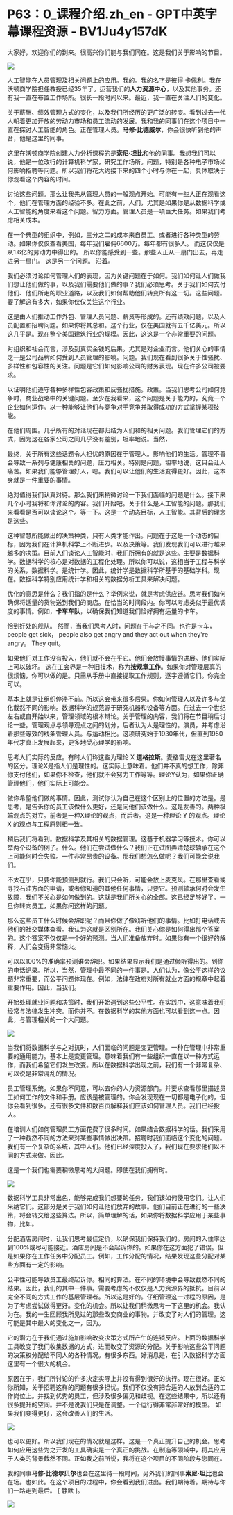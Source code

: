 # P63：0_课程介绍.zh_en - GPT中英字幕课程资源 - BV1Ju4y157dK

大家好，欢迎你们的到来。很高兴你们能与我们同在。这是我们关于影响的节目。

![](img/75d4f837bded482e5bf592c7fcfdf6d2_1.png)

人工智能在人员管理及相关问题上的应用。我的。我的名字是彼得·卡佩利。我在沃顿商学院担任教授已经35年了。运营我们的**人力资源中心**，以及其他事务。还有我一直在布置工作场所。很长一段时间以来。最近，我一直在关注人们的变化。

关于薪酬、绩效管理方式的变化，以及我们所经历的更广泛的转变。看到过去一代人朝着更加开放的劳动力市场和员工流动的发展。我和我的同事们在这个项目中一直在探讨人工智能的角色。正在管理人员。**马修·比德威尔**，你会很快听到他的声音，他是这里的同事。

这里在沃顿商学院创建人力分析课程的是**索尼·坦比**和他的同事。我想我们可以说，他是一位改行的计算机科学家，研究工作场所。问题，特别是各种电子市场如何影响招聘等问题。所以我们将花大约接下来的四个小时与你在一起，具体取决于你观看这个内容的时间。

讨论这些问题。那么让我先从管理人员的一般观点开始。可能有一些人正在观看这个，他们在管理方面的经验不多。在此之前，人们，尤其是如果你是从数据科学或人工智能的角度来看这个问题。智力方面。管理人员是一项巨大任务。如果我们考虑相关成本。

在一个典型的组织中，例如，三分之二的成本来自员工。或者进行各种类型的劳动。如果你仅仅查看美国，每年我们雇佣6600万。每年都有很多人。 而这仅仅是从1.6亿的劳动力中得出的。 所以你能感受到一些。那些人正从一扇门出去，再走进另一扇门。 这是另一个问题。 沿着。

我们必须讨论如何管理人们的表现，因为关键问题在于如何。我们如何让人们做我们想让他们做的事，以及我们需要他们做的事？我们必须思考。关于我们如何支付他们、他们所走的职业道路，以及我们如何帮助他们转变所有这一切。这些问题。要了解这有多大，如果你仅仅关注这个行业。

这是由人们推动工作外包、管理人员问题、薪资等形成的。还有绩效问题，以及人员配置和招聘问题。如果你将其总和。这个行业，仅在美国就有五千亿美元。所以这几乎是。现在整个美国建筑行业的规模。因此，这这是一个非常重要的问题。

对组织和社会而言，涉及到真实金钱的后果。尤其是对企业而言。他们关心的事情之一是公司品牌如何受到人员管理的影响。问题。我们现在看到很多关于性骚扰、多样性和包容性的关注。问题是它们如何影响公司的财务表现。现在许多公司被要求。

以证明他们遵守各种多样性包容政策和反骚扰措施。政策。当我们思考公司如何竞争时，商业战略中的关键问题。至少在我看来，这个问题是关于能力的，究竟一个企业如何运作。以一种能够让他们与竞争对手竞争并取得成功的方式掌握某项技能。

在他们周围。几乎所有的对话现在都归结为人们和的相关问题。我们管理它们的方式，因为这在各家公司之间几乎没有差别，坦率地说。当然，

最终，关于所有这些话题令人担忧的原因在于管理人。影响他们的生活。管理不善会导致一系列与健康相关的问题，压力相关。特别是问题，坦率地说，这只会让人痛苦。如果我们能够管理好人，嗯。我们可以让他们的生活变得更好。因此，这本身就是一件重要的事情。

绝对值得我们认真对待。那么我们来稍微讨论一下我们面临的问题是什么。接下来几个小时我将和你讨论的内容。我们开始吧。关于什么是人工智能的问题。那我们来看看是否可以谈论这个。等一下。这是一个动态目标，人工智能。其背后的理念是这些。

这种智慧所能做出的决策种类，只有人类才能作出。问题在于这是一个动态的目标，因为我们在计算机科学上不断进步。以及决策等。我们发现我们可以进行越来越多的决策。目前人们谈论人工智能时，我们所拥有的就是这些。主要是数据科学。数据科学的核心是对数据的工程化处理。所以你可以说，这相当于工程与科学的关系，数据科学。是统计学。因此，统计学是数据科学所基于的基础学科。现在。数据科学特别应用统计学和相关的数据分析工具来解决问题。

优化的意思是什么？我们指的是什么？举例来说，就是考虑供应链。思考我们如何确保将适量的货物送到我们的商店。在恰当的时间段内。你可以考虑类似于最优调度的事情。例如，**卡车车队**，以确保我们知道我们恰好拥有适量的卡车。

恰到好处的舰队。 然而，当我们思考人时，问题在于与之不同。也许是卡车， people get sick， people also get angry and they act out when they're angry。 They quit。

如果他们对工作没有投入，他们就不会在乎它。他们会放慢事情的进展。他们实际上可以破坏。 这在工会界是一种旧技术，称为**按规章工作**。如果你对管理层真的很烦恼，你可以做的是。只需从手册中直接提取工作规则，逐字遵循它们。你完全可以。

基本上就是让组织停滞不前。所以这会带来很多后果。你如何管理人以及许多与优化截然不同的影响。数据科学的规范源于研究机器和设备等方面。在过去一个世纪左右或自开始以来，管理领域的根本辩论。关于管理的内容，我们将在节目稍后讨论一些。管理观点与领导观点之间的划分，后者认为人是理性的。演员，并考虑沿着那些等效的线条管理人员。与运动相比。这项研究始于1930年代，但直到1950年代才真正发展起来，更多地受心理学的影响。

思考人们实际的反应。有时人们称这些为理论 X **道格拉斯**。麦格雷戈在这里著名的区分。理论X是指人们是理性的。这实际上意味着。他们并不真的想工作，除非你支付他们，如果你不检查，他们就不会努力工作等等。理论Y认为，如果你正确管理他们，他们实际上可能会。

做你希望他们做的事情。因此，测试你认为自己在这个区别上的位置的方法是。是思考，是告诉你的员工该做什么更好，还是问他们该做什么。这是友善的。两种极端观点的对立。前者是一种X理论的观点，而后者。这是一种理论 Y 的观点。理论 X 的观点与工程原则相一致。

稍后我们将看到。数据科学及其相关的数据管理。这基于机器学习等技术。你可以举两个设备的例子。什么。他们在尝试做什么？我们正在试图弄清楚球轴承在这个上可能何时会失败。一件非常昂贵的设备。那我们想怎么做呢？我们可能会说我们。

不太在乎，只要你能预测到就行。我们只会听，可能会放上麦克风。在那里查看或寻找石油方面的申请，或者你知道的其他任何事情，只要它。预测轴承何时会发生故障，我们不关心是如何做到的。这就是我们所关心的全部。这已经足够好了。一旦你转向员工，如果你问这样的问题。

那么这些员工什么时候会辞职呢？而且你做了像窃听他们的事情。比如打电话或去他们的社交媒体查看。我认为这就是区别所在。我们关心你是如何得出那个答案的。这个答案不仅仅是一个好的预测。当人们准备放弃时。如果你有一个很好的解释，人们会变得非常恼火。

可以以100%的准确率预测谁会辞职。如果结果显示我们是通过倾听得出的。到你的电话记录。所以，当然，管理中最不同的一件事是。人们认为，像公平这样的议题非常重要，而公平问题体现在。例如，法律在政府对所有就业方面的规章中起着重要作用。因此，当我们。

开始处理就业问题和决策时，我们开始遇到这些公平性。在实践中，这意味着我们经常与法律发生冲突。而你并不。在数据科学的其他方面也可以看到这一点。因此，与管理相关的一个大问题。

![](img/75d4f837bded482e5bf592c7fcfdf6d2_3.png)

当我们将数据科学与之对抗时，人们面临的问题是变更管理。一种在管理中非常重要的通用能力。基本上是变更管理。意味着我们有一些组织一直在以一种方式运作，而我们希望它们发生改变。所以在数据科学出现之前，我们有一个非常复杂、可以说是非常混乱的情况。

员工管理系统。如果你不同意，可以去你的人力资源部门。并要求查看那里描述员工如何工作的文件和手册。应该是被管理的。你会发现现在一切都是电子化的，但你会看到很多。还有很多文件和数百页解释我们应该如何管理人员。我们已经投入。

在培训人们如何管理员工方面花费了很多时间。如果结合数据科学的话。我们采用了一种截然不同的方法来对某些事情做出决策。招聘时我们面临这个变化的问题。我们有一个复杂的系统，其中人们。他们已经深度投入了，我们现在要求他们以不同的方式来做。因此。

这是一个我们也需要稍微思考的大问题。即使在我们拥有时。

![](img/75d4f837bded482e5bf592c7fcfdf6d2_5.png)

数据科学工具非常出色，能够完成我们想要的任务，我们该如何使用它们。让人们采纳它们。这部分是关于我们如何让他们放弃的故事。他们目前正在进行的一些决策，将会转交给这些算法。所以，简单理解的话，如果你将数据科学应用于某些事物，比如。

分配酒店房间时，让我们思考最佳定价，以确保我们保持我们的。房间的入住率达到100%或尽可能接近。酒店房间是不会起诉你的。如果你在这方面犯了错误。但是如果你在工作任务中分配员工。例如，工作分配的情况，结果发现这些分配对某些方面有一定的影响。

公平性可能导致员工最终起诉你。相同的算法。在不同的环境中会导致截然不同的结果。因此，我们的其中一件事。需要考虑的不仅仅是人力资源界的抵抗。目前以完全不同的方式工作的基层管理者。所以这是好的。仔细管理这一过程的原因，是为了考虑尝试做得更好。变化的机会。所以让我们稍微思考一下这里的机会。我认为在。我的一生回顾我所见过的那些改变商业的事物。并改变了对人们的管理。这可能是其中最大的变化之一，因为。

它的潜力在于我们通过施加影响改变决策方式所产生的连锁反应。上面的数据科学工具改变了我们收集数据的方式，进而改变了资源的分配。关于影响这些公平问题的决策权分配给不同人的各种情况。有很多东西。好消息是，在引入数据科学方面这里有一个很大的机会。

原因在于，我们所讨论的许多决定实际上并没有得到很好的执行。现在很好。正如你所知，关于招聘这样的问题有很多担忧。我们不仅没有把合适的人放到合适的工作岗位上。并找到优秀的员工，但涉及很多偏见和歧视。在这些结果中。所以还有很多提升的空间。并不是说我们只是在调整。一个运行得非常非常好的模型。 如果我们变得更好，这会改善人们的生活。

![](img/75d4f837bded482e5bf592c7fcfdf6d2_7.png)

也可以更好。所以我们现在的情况就是这样。这是一个真正提升自己的机会。思考如何应用这些为之开发的工具确实是一个真正的挑战。在制造等领域中，将其应用于人类的背景截然不同。正如我之前所说，我将在这个项目的不同阶段与您同在。

我的同事**马修·比德尔贝尔**也会在这里待一段时间，另外我们的同事**索尼·坦比**也会在场。也如此。在这个项目的过程中，你会看到我们进出。我们期待着。期待与你们一路走到最后。 [ 静默 ]。

![](img/75d4f837bded482e5bf592c7fcfdf6d2_9.png)
